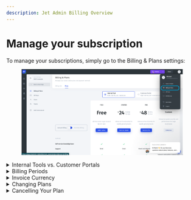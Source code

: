 ```yaml
---
description: Jet Admin Billing Overview
---
```


# Manage your subscription

To manage your subscriptions, simply go to the Billing & Plans settings:

<figure><img src="../../.gitbook/assets/image (18) (1) (1).png" alt=""><figcaption></figcaption></figure>



<details>

<summary>Internal Tools vs. Customer Portals</summary>

There are two streams of Jet Admin plans, each with its own billing options.

In both streams, the plans differ in premium and advanced features and other aspects, but a key difference is that the Internal Tools plans are billed per user. For other details about the differences between the plans, see the [Internal Tools](https://www.jetadmin.io/pricing/internal-tool) and [Customer Portals](https://www.jetadmin.io/pricing/portal) pricing pages.

</details>

<details>

<summary>Billing Periods</summary>

Plans can be billed monthly or annually, with annually billed plans priced at a 20% discount.

</details>

<details>

<summary>Invoice Currency</summary>

Jet Admin is based out of the US, so all plans are billed in USD.

</details>

<details>

<summary>Changing Plans</summary>

You can change your plan at any time in the Billing Options menu. Internal Tools Enterprise-level plans are customized and thus have custom billing, so if you wish to build an Internal Tools Enterprise plan, click on the Contact Us button in the Billing & Plans menu.

</details>

<details>

<summary>Cancelling Your Plan</summary>

You can cancel your plan at any time by turning off automatic renewal.

</details>
